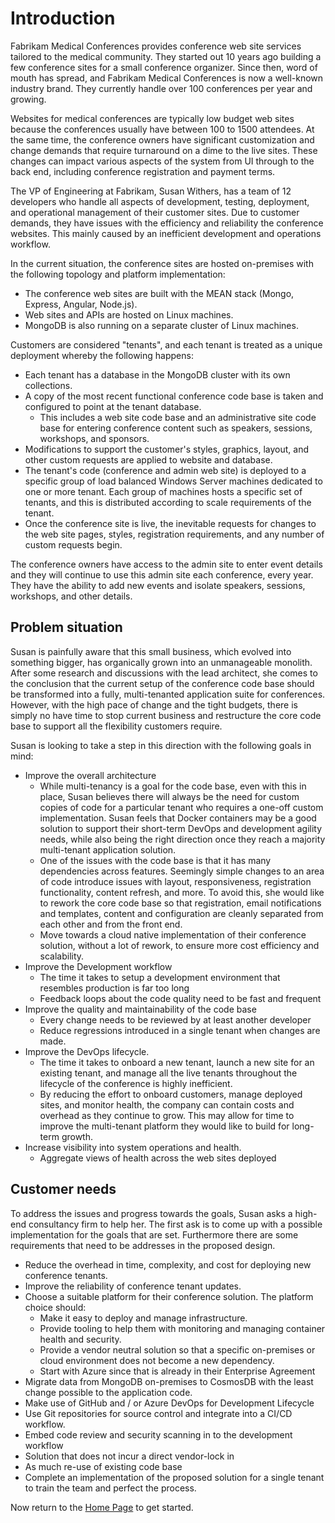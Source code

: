 # Introduction

Fabrikam Medical Conferences provides conference web site services tailored to the medical community. They started out 10 years ago building a few conference sites for a small conference organizer. Since then, word of mouth has spread, and Fabrikam Medical Conferences is now a well-known industry brand. They currently handle over 100 conferences per year and growing.

Websites for medical conferences are typically low budget web sites because the conferences usually have between 100 to 1500 attendees. At the same time, the conference owners have significant customization and change demands that require turnaround on a dime to the live sites. These changes can impact various aspects of the system from UI through to the back end, including conference registration and payment terms.

The VP of Engineering at Fabrikam, Susan Withers, has a team of 12 developers who handle all aspects of development, testing, deployment, and operational management of their customer sites. Due to customer demands, they have issues with the efficiency and reliability the conference websites. This mainly caused by an inefficient development and operations workflow.

In the current situation, the conference sites are hosted on-premises with the following topology and platform implementation:

* The conference web sites are built with the MEAN stack (Mongo, Express, Angular, Node.js).
* Web sites and APIs are hosted on Linux machines.
* MongoDB is also running on a separate cluster of Linux machines.

Customers are considered "tenants", and each tenant is treated as a unique deployment whereby the following happens:

* Each tenant has a database in the MongoDB cluster with its own collections.
* A copy of the most recent functional conference code base is taken and configured to point at the tenant database.
  * This includes a web site code base and an administrative site code base for entering conference content such as speakers, sessions, workshops, and sponsors.
* Modifications to support the customer's styles, graphics, layout, and other custom requests are applied to website and database.
* The tenant's code (conference and admin web site) is deployed to a specific group of load balanced Windows Server machines dedicated to one or more tenant. Each group of machines hosts a specific set of tenants, and this is distributed according to scale requirements of the tenant.
* Once the conference site is live, the inevitable requests for changes to the web site pages, styles, registration requirements, and any number of custom requests begin.

The conference owners have access to the admin site to enter event details and they will continue to use this admin site each conference, every year. They have the ability to add new events and isolate speakers, sessions, workshops, and other details.

## Problem situation

Susan is painfully aware that this small business, which evolved into something bigger, has organically grown into an unmanageable monolith. After some research and discussions with the lead architect, she comes to the conclusion that the current setup of the conference code base should be transformed into a fully, multi-tenanted application suite for conferences. However, with the high pace of change and the tight budgets, there is simply no have time to stop current business and restructure the core code base to support all the flexibility customers require.

Susan is looking to take a step in this direction with the following goals in mind:

* Improve the overall architecture
  * While multi-tenancy is a goal for the code base, even with this in place, Susan believes there will always be the need for custom copies of code for a particular tenant who requires a one-off custom implementation. Susan feels that Docker containers may be a good solution to support their short-term DevOps and development agility needs, while also being the right direction once they reach a majority multi-tenant application solution.
  * One of the issues with the code base is that it has many dependencies across features. Seemingly simple changes to an area of code introduce issues with layout, responsiveness, registration functionality, content refresh, and more. To avoid this, she would like to rework the core code base so that registration, email notifications and templates, content and configuration are cleanly separated from each other and from the front end.
  * Move towards a cloud native implementation of their conference solution, without a lot of rework, to ensure more cost efficiency and scalability.
* Improve the Development workflow
  * The time it takes to setup a development environment that resembles production is far too long
  * Feedback loops about the code quality need to be fast and frequent
* Improve the quality and maintainability of the code base
  * Every change needs to be reviewed by at least another developer
  * Reduce regressions introduced in a single tenant when changes are made.
* Improve the DevOps lifecycle.
  * The time it takes to onboard a new tenant, launch a new site for an existing tenant, and manage all the live tenants throughout the lifecycle of the conference is highly inefficient.
  * By reducing the effort to onboard customers, manage deployed sites, and monitor health, the company can contain costs and overhead as they continue to grow. This may allow for time to improve the multi-tenant platform they would like to build for long-term growth.
* Increase visibility into system operations and health.
  * Aggregate views of health across the web sites deployed

## Customer needs

To address the issues and progress towards the goals, Susan asks a high-end consultancy firm to help her. The first ask is to come up with a possible implementation for the goals that are set. Furthermore there are some requirements that need to be addresses in the proposed design.

* Reduce the overhead in time, complexity, and cost for deploying new conference tenants.
* Improve the reliability of conference tenant updates.
* Choose a suitable platform for their conference solution. The platform choice should:
  * Make it easy to deploy and manage infrastructure.
  * Provide tooling to help them with monitoring and managing container health and security.
  * Provide a vendor neutral solution so that a specific on-premises or cloud environment does not become a new dependency.
  * Start with Azure since that is already in their Enterprise Agreement
* Migrate data from MongoDB on-premises to CosmosDB with the least change possible to the application code.
* Make use of GitHub and / or Azure DevOps for Development Lifecycle
* Use Git repositories for source control and integrate into a CI/CD workflow.
* Embed code review and security scanning in to the development workflow
* Solution that does not incur a direct vendor-lock in
* As much re-use of existing code base
* Complete an implementation of the proposed solution for a single tenant to train the team and perfect the process.

Now return to the [Home Page](/README.md) to get started.